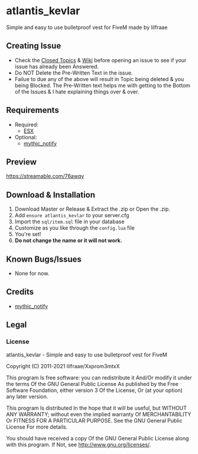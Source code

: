 # atlantis_kevlar
Simple and easy to use bulletproof vest for FiveM made by lilfraae

## Creating Issue
* Check the [Closed Topics](https://github.com/xxpromw3mtxx/atlantis_kevlar/issues?q=is%3Aissue+is%3Aclosed) & [Wiki]() before opening an issue to see if your issue has already been Answered.
* Do NOT Delete the Pre-Written Text in the issue.
* Failue to due any of the above will result in Topic being deleted & you being Blocked. The Pre-Written text helps me with getting to the Bottom of the Issues & I hate explaining things over & over.

## Requirements
* Required:
	* [ESX](https://github.com/esx-framework/esx-legacy/tree/main/%5Besx%5D/es_extended)
* Optional:
	* [mythic_notify](https://github.com/thelindat/mythic_notify)

## Preview
https://streamable.com/76awqy

## Download & Installation
1. Download Master or Release & Extract the .zip or Open the .zip.
2. Add `ensure atlantis_kevlar` to your server.cfg
3. Import the `sql/item.sql` file in your database
5. Customize as you like through the `config.lua` file
5. You're set!
6. **Do not change the name or it will not work.**

## Known Bugs/Issues
* None for now.

## Credits
* [mythic_notify](https://github.com/thelindat/mythic_notify)

## Legal
### License
atlantis_kevlar - Simple and easy to use bulletproof vest for FiveM

Copyright (C) 2011-2021 lilfraae/Xxprom3mtxX

This program Is free software: you can redistribute it And/Or modify it under the terms Of the GNU General Public License As published by the Free Software Foundation, either version 3 Of the License, Or (at your option) any later version.

This program Is distributed In the hope that it will be useful, but WITHOUT ANY WARRANTY; without even the implied warranty Of MERCHANTABILITY Or FITNESS FOR A PARTICULAR PURPOSE. See the GNU General Public License For more details.

You should have received a copy Of the GNU General Public License along with this program. If Not, see http://www.gnu.org/licenses/.
